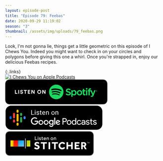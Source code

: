 ```yaml
---
layout: episode-post
title: "Episode 79: Feebas"
date: 2020-09-29 11:19:02
season: "3"
thumbnail: /assets/img/uploads/79_feebas.png
---
```

Look, I'm not gonna lie, things get a little geometric on this episode of I Chews You. Indeed you might want to check in on your circles and polygons before giving this one a whirl. Once you're strapped in, enjoy our delicious Feebas recipes.

{:.links}  
[![I Chews You on Apple Podcasts](https://linkmaker.itunes.apple.com/en-us/badge-lrg.svg?releaseDate=2019-04-16T00:00:00Z&kind=podcast&bubble=podcasts)](https://podcasts.apple.com/us/podcast/79-feebas/id1455409177?i=1000492961204)  [![I Chews You on Spotify](/assets/img/uploads/spotify-badge-button.svg)](https://open.spotify.com/episode/3qu2iuIcq5VMTtXncv5VQe)  [![I Chews You on Google Podcasts](/assets/img/uploads/google-podcasts-badge-button.svg)](https://podcasts.google.com/feed/aHR0cHM6Ly9pY2hld3N5b3UubGlic3luLmNvbS9yc3M/episode/MjMzOTI3OTUtNzJhMy00NGM5LWFlNjctZTM0OGMwOGRiYTcw?sa=X&ved=2ahUKEwjM0-ujr5HsAhVKFM0KHc8HBsYQkfYCegQIARAF)  [![I Chews You on Stitcher](/assets/img/uploads/stitcher-badge-button.svg)](https://www.stitcher.com/s?eid=78136403)